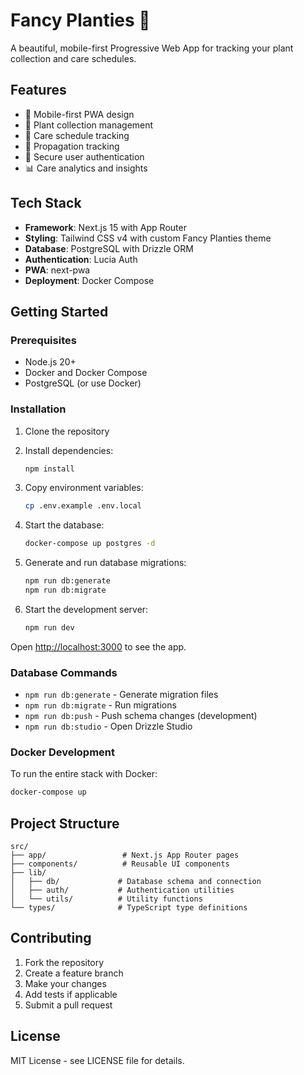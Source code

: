 # Fancy Planties 🌱

A beautiful, mobile-first Progressive Web App for tracking your plant collection and care schedules.

## Features

- 📱 Mobile-first PWA design
- 🌿 Plant collection management
- 📅 Care schedule tracking
- 🌱 Propagation tracking
- 🔐 Secure user authentication
- 📊 Care analytics and insights

## Tech Stack

- **Framework**: Next.js 15 with App Router
- **Styling**: Tailwind CSS v4 with custom Fancy Planties theme
- **Database**: PostgreSQL with Drizzle ORM
- **Authentication**: Lucia Auth
- **PWA**: next-pwa
- **Deployment**: Docker Compose

## Getting Started

### Prerequisites

- Node.js 20+
- Docker and Docker Compose
- PostgreSQL (or use Docker)

### Installation

1. Clone the repository
2. Install dependencies:
   ```bash
   npm install
   ```

3. Copy environment variables:
   ```bash
   cp .env.example .env.local
   ```

4. Start the database:
   ```bash
   docker-compose up postgres -d
   ```

5. Generate and run database migrations:
   ```bash
   npm run db:generate
   npm run db:migrate
   ```

6. Start the development server:
   ```bash
   npm run dev
   ```

Open [http://localhost:3000](http://localhost:3000) to see the app.

### Database Commands

- `npm run db:generate` - Generate migration files
- `npm run db:migrate` - Run migrations
- `npm run db:push` - Push schema changes (development)
- `npm run db:studio` - Open Drizzle Studio

### Docker Development

To run the entire stack with Docker:

```bash
docker-compose up
```

## Project Structure

```
src/
├── app/                 # Next.js App Router pages
├── components/          # Reusable UI components
├── lib/
│   ├── db/             # Database schema and connection
│   ├── auth/           # Authentication utilities
│   └── utils/          # Utility functions
└── types/              # TypeScript type definitions
```

## Contributing

1. Fork the repository
2. Create a feature branch
3. Make your changes
4. Add tests if applicable
5. Submit a pull request

## License

MIT License - see LICENSE file for details.
